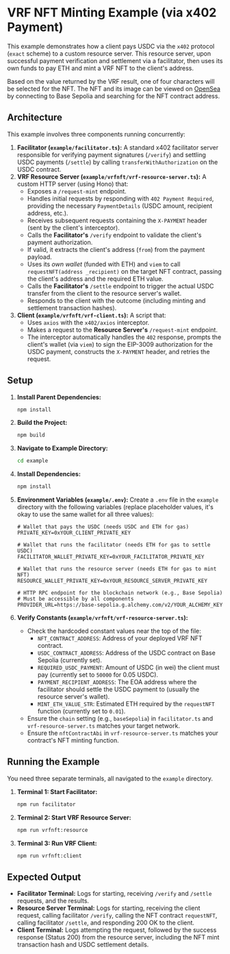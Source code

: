 # VRF NFT Minting Example (via x402 Payment)

This example demonstrates how a client pays USDC via the `x402` protocol (`exact` scheme) to a custom resource server. This resource server, upon successful payment verification and settlement via a facilitator, then uses its own funds to pay ETH and mint a VRF NFT to the client's address.

Based on the value returned by the VRF result, one of four characters will be selected for the NFT. The NFT and its image can be viewed on [OpenSea](https://testnets.opensea.io/) by connecting to Base Sepolia and searching for the NFT contract address.

## Architecture

This example involves three components running concurrently:

1.  **Facilitator (`example/facilitator.ts`):** A standard x402 facilitator server responsible for verifying payment signatures (`/verify`) and settling USDC payments (`/settle`) by calling `transferWithAuthorization` on the USDC contract.
2.  **VRF Resource Server (`example/vrfnft/vrf-resource-server.ts`):** A custom HTTP server (using Hono) that:
    *   Exposes a `/request-mint` endpoint.
    *   Handles initial requests by responding with `402 Payment Required`, providing the necessary `PaymentDetails` (USDC amount, recipient address, etc.).
    *   Receives subsequent requests containing the `X-PAYMENT` header (sent by the client's interceptor).
    *   Calls the **Facilitator's** `/verify` endpoint to validate the client's payment authorization.
    *   If valid, it extracts the client's address (`from`) from the payment payload.
    *   Uses its *own wallet* (funded with ETH) and `viem` to call `requestNFT(address _recipient)` on the target NFT contract, passing the client's address and the required ETH value.
    *   Calls the **Facilitator's** `/settle` endpoint to trigger the actual USDC transfer from the client to the resource server's wallet.
    *   Responds to the client with the outcome (including minting and settlement transaction hashes).
3.  **Client (`example/vrfnft/vrf-client.ts`):** A script that:
    *   Uses `axios` with the `x402/axios` interceptor.
    *   Makes a request to the **Resource Server's** `/request-mint` endpoint.
    *   The interceptor automatically handles the `402` response, prompts the client's wallet (via `viem`) to sign the EIP-3009 authorization for the USDC payment, constructs the `X-PAYMENT` header, and retries the request.

## Setup

1. **Install Parent Dependencies:**
    ```bash
    npm install
    ```

2. **Build the Project:**
    ```bash
    npm build
    ```

3.  **Navigate to Example Directory:**
    ```bash
    cd example
    ```

4.  **Install Dependencies:**
    ```bash
    npm install
    ```

5.  **Environment Variables (`example/.env`):**
    Create a `.env` file in the `example` directory with the following variables (replace placeholder values, it's okay to use the same wallet for all three values):
    ```dotenv
    # Wallet that pays the USDC (needs USDC and ETH for gas)
    PRIVATE_KEY=0xYOUR_CLIENT_PRIVATE_KEY

    # Wallet that runs the facilitator (needs ETH for gas to settle USDC)
    FACILITATOR_WALLET_PRIVATE_KEY=0xYOUR_FACILITATOR_PRIVATE_KEY

    # Wallet that runs the resource server (needs ETH for gas to mint NFT)
    RESOURCE_WALLET_PRIVATE_KEY=0xYOUR_RESOURCE_SERVER_PRIVATE_KEY

    # HTTP RPC endpoint for the blockchain network (e.g., Base Sepolia)
    # Must be accessible by all components
    PROVIDER_URL=https://base-sepolia.g.alchemy.com/v2/YOUR_ALCHEMY_KEY
    ```

6.  **Verify Constants (`example/vrfnft/vrf-resource-server.ts`):**
    *   Check the hardcoded constant values near the top of the file:
        *   `NFT_CONTRACT_ADDRESS`: Address of your deployed VRF NFT contract.
        *   `USDC_CONTRACT_ADDRESS`: Address of the USDC contract on Base Sepolia (currently set).
        *   `REQUIRED_USDC_PAYMENT`: Amount of USDC (in wei) the client must pay (currently set to `50000` for 0.05 USDC).
        *   `PAYMENT_RECIPIENT_ADDRESS`: The EOA address where the facilitator should settle the USDC payment to (usually the resource server's wallet).
        *   `MINT_ETH_VALUE_STR`: Estimated ETH required by the `requestNFT` function (currently set to `0.01`).
    *   Ensure the `chain` setting (e.g., `baseSepolia`) in `facilitator.ts` and `vrf-resource-server.ts` matches your target network.
    *   Ensure the `nftContractAbi` in `vrf-resource-server.ts` matches your contract's NFT minting function.

## Running the Example

You need three separate terminals, all navigated to the `example` directory.

1.  **Terminal 1: Start Facilitator:**
    ```bash
    npm run facilitator
    ```

2.  **Terminal 2: Start VRF Resource Server:**
    ```bash
    npm run vrfnft:resource
    ```

3.  **Terminal 3: Run VRF Client:**
    ```bash
    npm run vrfnft:client
    ```

## Expected Output

*   **Facilitator Terminal:** Logs for starting, receiving `/verify` and `/settle` requests, and the results.
*   **Resource Server Terminal:** Logs for starting, receiving the client request, calling facilitator `/verify`, calling the NFT contract `requestNFT`, calling facilitator `/settle`, and responding 200 OK to the client.
*   **Client Terminal:** Logs attempting the request, followed by the success response (Status 200) from the resource server, including the NFT mint transaction hash and USDC settlement details.
